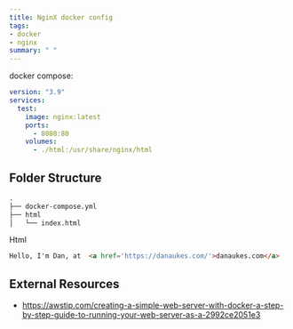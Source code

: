 ```yaml
---
title: NginX docker config
tags:
- docker
- nginx
summary: " "
---
```


docker compose:

```yaml
version: "3.9"
services:
  test:
    image: nginx:latest
    ports:
      - 8080:80
    volumes:
      - ./html:/usr/share/nginx/html
```

## Folder Structure

```txt
.
├── docker-compose.yml
├── html
│   └── index.html
```

Html

```html
Hello, I'm Dan, at  <a href='https://danaukes.com/'>danaukes.com</a>
```


## External Resources

* <https://awstip.com/creating-a-simple-web-server-with-docker-a-step-by-step-guide-to-running-your-web-server-as-a-2992ce2051e3>

